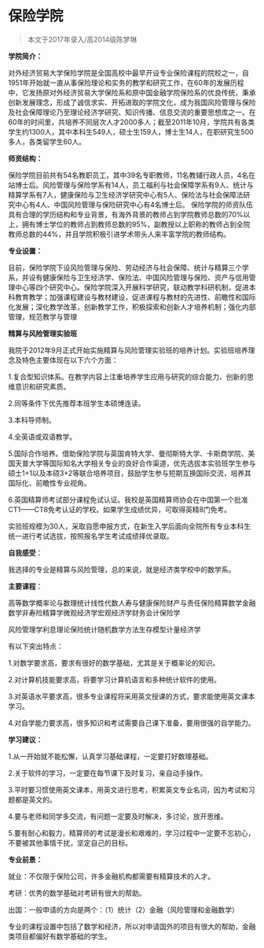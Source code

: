 
# 保险学院  

> 本文于2017年录入/高2014级陈梦琳  



**学院简介：**

对外经济贸易大学保险学院是全国高校中最早开设专业保险课程的院校之一，自1951年开始就一直从事保险理论和实务的教学和研究工作，在60年的发展历程中，它发扬原对外经济贸易大学保险系和原中国金融学院保险系的优良传统，秉承创新发展理念，形成了诚信求实、开拓进取的学院文化，成为我国风险管理与保险及社会保障理论乃至理论经济学研究、知识传播、信息交流的重要思想库之一。在60年的时间里，共培养不同层次人才2000多人；截至2011年10月，学院共有各类学生约1300人，其中本科生549人，硕士生159人，博士生14人，在职研究生500多人，各类留学生60人。



**师资结****构****：**

保险学院目前共有54名教职员工，其中39名专职教师，11名教辅行政人员，4名在站博士后。风险管理与保险学系有14人，员工福利与社会保障学系有9人、统计与精算学系有7人，健康保险与卫生经济学研究中心有5人、保险法与社会保障法研究中心有4人、中国风险管理与保险研究中心有4名博士后。
保险学院的师资队伍具有合理的学历结构和专业背景，有海外背景的教师占到学院教师总数的70%以上，拥有博士学位的教师占到教师总数的95%，副教授以上职称的教师占到全院教师总数的44%，并且学院积极引进学术带头人来丰富学院的教师结构。



**专业设置：**

目前，保险学院下设风险管理与保险、劳动经济与社会保障、统计与精算三个学系，并设有健康保险与卫生经济学、保险法、中国风险管理与保险、资产与信用管理中心等四个研究中心。保险学院深入开展科学研究，联动教学科研机制，促进本科教育教学；加强课程建设与教材建设，促进课程与教材的先进性、前瞻性和国际化发展；深化教学改革，创新教学工作，积极探索和创新人才培养机制；强化内部管理，规范教学与管理



**精算与风险管理实验班**

我院于2012年9月正式开始实施精算与风险管理实验班的培养计划。实验班培养理念及特色主要体现在以下六个方面：

1.复合型知识体系。在教学内容上注重培养学生应用与研究的综合能力、创新的思维意识和研究素质。

2.同等条件下优先推荐本班学生本硕博连读。

3.本科导师制。

4.全英语或双语教学。

5.国际合作培养。借助保险学院与英国肯特大学、曼彻斯特大学、卡斯商学院、美国天普大学等国际知名大学相关专业的良好合作渠道，优先选拔本实验班学生参与硕士1+1以及本硕3+2等联合培养项目，鼓励学生参与短期互换国际交流，培养其国际化、前瞻性专业视角。

6.英国精算师考试部分课程免试认证。我校是英国精算师协会在中国第一个批准CT1——CT8免考认证的学校。如果学生成绩优异，可取得英精8门免考。



实验班规模为30人，采取自愿申报方式，在新生入学后面向全院所有专业本科生统一进行考试选拔，按照报名学生考试成绩择优录取。



**自我感受**：

我选择的专业是精算与风险管理，总的来说，就是经济类学校中的数学系。



**主要课程**：

高等数学概率论与数理统计线性代数人寿与健康保险财产与责任保险精算数学金融数学非寿险精算学微观经济学宏观经济学财务会计保险学

风险管理学利息理论保险统计随机数学方法生存模型计量经济学



有以下突出特点：

1.对数学要求高，要求有很好的数学基础，尤其是关于概率论的知识。

2.对计算机技能要求高，将要学习计算机语言和多种统计软件的使用。

3.对英语水平要求高，很多专业课程将采用英文授课的方式，要求能使用英文课本学习。

4.对自学能力要求高，很多知识和考试需要自己课下准备，要用很强的自学能力。



**学习建议：**

1.从一开始就不能松懈，认真学习基础课程，一定要打好数理基础。

2.关于软件的学习，一定要在每节课下及时复习，亲自动手操作。

3.平时要习惯使用英文课本，用英文进行思考，积累英文专业名词，因为考试和习题都是英文的。

4.要与老师和同学多交流，有问题一定要及时解决，多讨论，放开思维。

5.要有耐心和毅力，精算师的考试是漫长和艰难的，学习过程中一定要不忘初心，不要被其他事情干扰，坚定自己的目标。



**专业前景：**

就业：不仅限于保险公司，许多金融机构都需要有精算技术的人才。

考研：优秀的数学基础对考研有很大的帮助。

出国：一般申请的方向是两个：（1）统计（2）金融（风险管理和金融数学）



专业的课程设置中包括了数学和经济，所以对申请国外的项目有很大的帮助，金融类项目都偏好有数学基础的学生。




